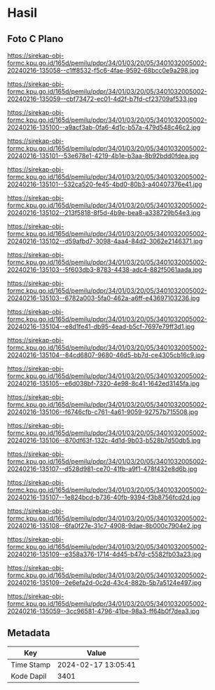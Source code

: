 # Hasil

## Foto C Plano

https://sirekap-obj-formc.kpu.go.id/165d/pemilu/pdpr/34/01/03/20/05/3401032005002-20240216-135058--c1ff8532-f5c6-4fae-9592-68bcc0e9a298.jpg

https://sirekap-obj-formc.kpu.go.id/165d/pemilu/pdpr/34/01/03/20/05/3401032005002-20240216-135059--cbf73472-ec01-4d2f-b7fd-cf23709af533.jpg

https://sirekap-obj-formc.kpu.go.id/165d/pemilu/pdpr/34/01/03/20/05/3401032005002-20240216-135100--a9acf3ab-0fa6-4d1c-b57a-479d548c46c2.jpg

https://sirekap-obj-formc.kpu.go.id/165d/pemilu/pdpr/34/01/03/20/05/3401032005002-20240216-135101--53e678e1-4219-4b1e-b3aa-8b92bdd0fdea.jpg

https://sirekap-obj-formc.kpu.go.id/165d/pemilu/pdpr/34/01/03/20/05/3401032005002-20240216-135101--532ca520-fe45-4bd0-80b3-a40407376e41.jpg

https://sirekap-obj-formc.kpu.go.id/165d/pemilu/pdpr/34/01/03/20/05/3401032005002-20240216-135102--213f5818-8f5d-4b9e-bea8-a338729b54e3.jpg

https://sirekap-obj-formc.kpu.go.id/165d/pemilu/pdpr/34/01/03/20/05/3401032005002-20240216-135102--d59afbd7-3098-4aa4-84d2-3062e2146371.jpg

https://sirekap-obj-formc.kpu.go.id/165d/pemilu/pdpr/34/01/03/20/05/3401032005002-20240216-135103--5f603db3-8783-4438-adc4-882f5061aada.jpg

https://sirekap-obj-formc.kpu.go.id/165d/pemilu/pdpr/34/01/03/20/05/3401032005002-20240216-135103--6782a003-5fa0-462a-a6ff-e43697103236.jpg

https://sirekap-obj-formc.kpu.go.id/165d/pemilu/pdpr/34/01/03/20/05/3401032005002-20240216-135104--e8d1fe41-db95-4ead-b5cf-7697e79ff3d1.jpg

https://sirekap-obj-formc.kpu.go.id/165d/pemilu/pdpr/34/01/03/20/05/3401032005002-20240216-135104--84cd6807-9680-46d5-bb7d-ce4305cb16c9.jpg

https://sirekap-obj-formc.kpu.go.id/165d/pemilu/pdpr/34/01/03/20/05/3401032005002-20240216-135105--e6d038bf-7320-4e98-8c41-1642ed3145fa.jpg

https://sirekap-obj-formc.kpu.go.id/165d/pemilu/pdpr/34/01/03/20/05/3401032005002-20240216-135106--f6746cfb-c761-4a61-9059-92757b715508.jpg

https://sirekap-obj-formc.kpu.go.id/165d/pemilu/pdpr/34/01/03/20/05/3401032005002-20240216-135106--870df63f-132c-4d1d-9b03-b528b7d50db5.jpg

https://sirekap-obj-formc.kpu.go.id/165d/pemilu/pdpr/34/01/03/20/05/3401032005002-20240216-135107--d528d981-ce70-41fb-a9f1-478f432e8d6b.jpg

https://sirekap-obj-formc.kpu.go.id/165d/pemilu/pdpr/34/01/03/20/05/3401032005002-20240216-135107--1e824bcd-b736-40fb-9394-f3b8756fcd2d.jpg

https://sirekap-obj-formc.kpu.go.id/165d/pemilu/pdpr/34/01/03/20/05/3401032005002-20240216-135108--6fa0f27e-31c7-4908-9dae-8b000c7904e2.jpg

https://sirekap-obj-formc.kpu.go.id/165d/pemilu/pdpr/34/01/03/20/05/3401032005002-20240216-135109--e358a376-1714-4d45-b47d-c5582fb03a23.jpg

https://sirekap-obj-formc.kpu.go.id/165d/pemilu/pdpr/34/01/03/20/05/3401032005002-20240216-135109--2e6efa2d-0c2d-43c4-882b-5b7a5124e497.jpg

https://sirekap-obj-formc.kpu.go.id/165d/pemilu/pdpr/34/01/03/20/05/3401032005002-20240216-135059--3cc96581-4796-41be-98a3-ff64b0f7dea3.jpg


## Metadata

| Key        | Value               |
| ---------- | ------------------- |
| Time Stamp | 2024-02-17 13:05:41 |
| Kode Dapil | 3401                |



